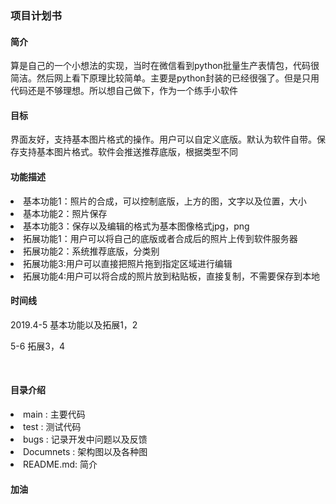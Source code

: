 <h3>项目计划书</h3>
<h4>简介</h4>
<p>算是自己的一个小想法的实现，当时在微信看到python批量生产表情包，代码很简洁。然后网上看下原理比较简单。主要是python封装的已经很强了。但是只用代码还是不够理想。所以想自己做下，作为一个练手小软件</p>
<h4>目标</h4>
<p>界面友好，支持基本图片格式的操作。用户可以自定义底版。默认为软件自带。保存支持基本图片格式。软件会推送推荐底版，根据类型不同</p>
<h4>功能描述</h4>
<ui>
<li>基本功能1：照片的合成，可以控制底版，上方的图，文字以及位置，大小</li>
<li>基本功能2：照片保存</li>
<li>基本功能3：保存以及编辑的格式为基本图像格式jpg，png</li>
<li>拓展功能1：用户可以将自己的底版或者合成后的照片上传到软件服务器</li>
<li>拓展功能2：系统推荐底版，分类别</li>
<li>拓展功能3:用户可以直接把照片拖到指定区域进行编辑</li>
<li>拓展功能4:用户可以将合成的照片放到粘贴板，直接复制，不需要保存到本地</li>
</ui>
<h4>时间线</h4>
<p>2019.4-5 基本功能以及拓展1，2</p>
<p>5-6 拓展3，4</p>
<br />
<h4>目录介绍</h4>
<ui>
    <li>main : 主要代码</li>
    <li>test : 测试代码</li>
    <li>bugs : 记录开发中问题以及反馈</li>
    <li>Documnets : 架构图以及各种图</li>
    <li>README.md: 简介</li>
</ui>
<h4>加油<h4>
